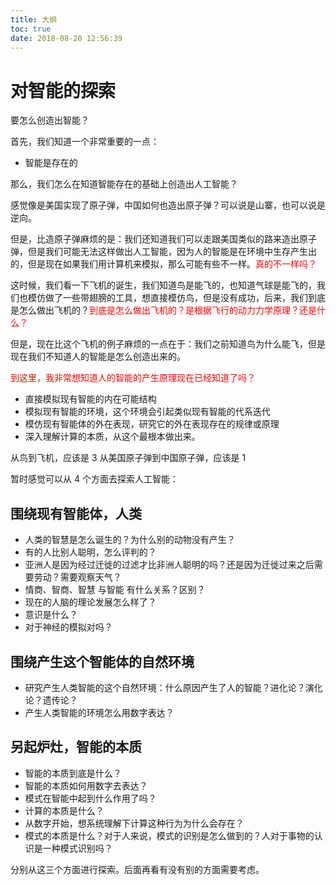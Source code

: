 ```yaml
---
title: 大纲
toc: true
date: 2018-08-20 12:56:39
---
```


# 对智能的探索

要怎么创造出智能？

首先，我们知道一个非常重要的一点：

- 智能是存在的

那么，我们怎么在知道智能存在的基础上创造出人工智能？

感觉像是美国实现了原子弹，中国如何也造出原子弹？可以说是山寨，也可以说是逆向。

但是，比造原子弹麻烦的是：我们还知道我们可以走跟美国类似的路来造出原子弹，但是我们可能无法这样做出人工智能，因为人的智能是在环境中生存产生出的，但是现在如果我们用计算机来模拟，那么可能有些不一样。<span style="color:red;">真的不一样吗？</span>


这时候，我们看一下飞机的诞生，我们知道鸟是能飞的，也知道气球是能飞的，我们也模仿做了一些带翅膀的工具，想直接模仿鸟，但是没有成功，后来，我们到底是怎么做出飞机的？<span style="color:red;">到底是怎么做出飞机的？是根据飞行的动力力学原理？还是什么？</span>

但是，现在比这个飞机的例子麻烦的一点在于：我们之前知道鸟为什么能飞，但是现在我们不知道人的智能是怎么创造出来的。


<span style="color:red;">到这里，我非常想知道人的智能的产生原理现在已经知道了吗？</span>


- 直接模拟现有智能的内在可能结构
- 模拟现有智能的环境，这个环境会引起类似现有智能的代系迭代
- 模仿现有智能体的外在表现，研究它的外在表现存在的规律或原理
- 深入理解计算的本质，从这个最根本做出来。


从鸟到飞机，应该是 3
从美国原子弹到中国原子弹，应该是 1



暂时感觉可以从 4 个方面去探索人工智能：

## 围绕现有智能体，人类

- 人类的智慧是怎么诞生的？为什么别的动物没有产生？
- 有的人比别人聪明，怎么评判的？
- 亚洲人是因为经过迁徙的过滤才比非洲人聪明的吗？还是因为迁徙过来之后需要劳动？需要观察天气？
- 情商、智商、智慧 与智能 有什么关系？区别？
- 现在的人脑的理论发展怎么样了？
- 意识是什么？
- 对于神经的模拟对吗？


## 围绕产生这个智能体的自然环境

- 研究产生人类智能的这个自然环境：什么原因产生了人的智能？进化论？演化论？遗传论？
- 产生人类智能的环境怎么用数字表达？


## 另起炉灶，智能的本质

- 智能的本质到底是什么？
- 智能的本质如何用数字去表达？
- 模式在智能中起到什么作用了吗？
- 计算的本质是什么？
- 从数字开始，想系统理解下计算这种行为为什么会存在？
- 模式的本质是什么？对于人来说，模式的识别是怎么做到的？人对于事物的认识是一种模式识别吗？


分别从这三个方面进行探索。后面再看有没有别的方面需要考虑。
